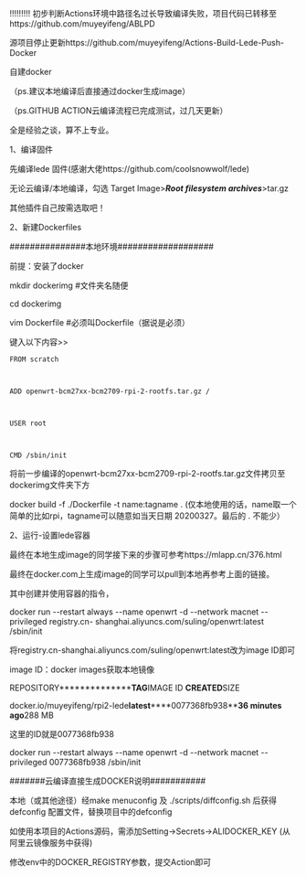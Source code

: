 !!!!!!!!!
初步判断Actions环境中路径名过长导致编译失败，项目代码已转移至https://github.com/muyeyifeng/ABLPD

源项目停止更新https://github.com/muyeyifeng/Actions-Build-Lede-Push-Docker

自建docker 


（ps.建议本地编译后直接通过docker生成image）

（ps.GITHUB ACTION云编译流程已完成测试，过几天更新）


全是经验之谈，算不上专业。





1、编译固件



先编译lede 固件(感谢大佬https://github.com/coolsnowwolf/lede)



无论云编译/本地编译，勾选 Target Image>***Root filesystem archives***>tar.gz



其他插件自己按需选取吧！





2、新建Dockerfiles





###############本地环境###################



前提：安装了docker



mkdir dockerimg #文件夹名随便



cd dockerimg



vim Dockerfile  #必须叫Dockerfile（据说是必须）



键入以下内容>>



    FROM scratch



    ADD openwrt-bcm27xx-bcm2709-rpi-2-rootfs.tar.gz /



    USER root



    CMD /sbin/init



将前一步编译的openwrt-bcm27xx-bcm2709-rpi-2-rootfs.tar.gz文件拷贝至dockerimg文件夹下方



docker build -f ./Dockerfile -t name:tagname .   (仅本地使用的话，name取一个简单的比如rpi，tagname可以随意如当天日期
20200327。最后的 . 不能少）




2、运行-设置lede容器



最终在本地生成image的同学接下来的步骤可参考https://mlapp.cn/376.html



最终在docker.com上生成image的同学可以pull到本地再参考上面的链接。



其中创建并使用容器的指令，



docker run --restart always --name openwrt -d --network macnet --privileged registry.cn-
shanghai.aliyuncs.com/suling/openwrt:latest /sbin/init



将registry.cn-shanghai.aliyuncs.com/suling/openwrt:latest改为image ID即可



image ID：docker images获取本地镜像



REPOSITORY********************************TAG******************IMAGE ID	************CREATED************SIZE



docker.io/muyeyifeng/rpi2-lede************latest****************0077368fb938********36 minutes ago******288 MB



这里的ID就是0077368fb938


docker run --restart always --name openwrt -d --network macnet --privileged 0077368fb938 /sbin/init





#######云编译直接生成DOCKER说明###########


本地（或其他途径）经make menuconfig 及 ./scripts/diffconfig.sh 后获得 defconfig 配置文件，替换项目中的defconfig


如使用本项目的Actions源码，需添加Setting->Secrets->ALIDOCKER_KEY  (从阿里云镜像服务中获得)


修改env中的DOCKER_REGISTRY参数，提交Action即可
